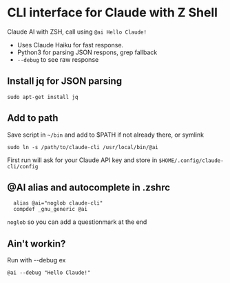 # CLI interface for Claude with Z Shell
Claude AI with ZSH, call using `@ai Hello Claude!`

- Uses Claude Haiku for fast response.
- Python3 for parsing JSON respons, grep fallback
- `--debug` to see raw response

## Install jq for JSON parsing
`sudo apt-get install jq`

## Add to path
Save script in `~/bin` and add to $PATH if not already there, or symlink 

`sudo ln -s /path/to/claude-cli /usr/local/bin/@ai`

First run will ask for your Claude API key and store in `$HOME/.config/claude-cli/config`

## @AI alias and autocomplete in .zshrc
```
  alias @ai="noglob claude-cli"  
  compdef _gnu_generic @ai
```

`noglob` so you can add a questionmark at the end

## Ain't workin?
Run with --debug ex 

`@ai --debug "Hello Claude!"`
